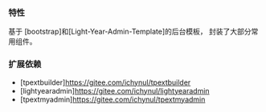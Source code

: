 ### 特性
基于 [bootstrap]和[Light-Year-Admin-Template]的后台模板， 封装了大部分常用组件。
### 扩展依赖
- [tpextbuilder]<https://gitee.com/ichynul/tpextbuilder>
- [lightyearadmin]<https://gitee.com/ichynul/lightyearadmin>
- [tpextmyadmin]<https://gitee.com/ichynul/tpextmyadmin>